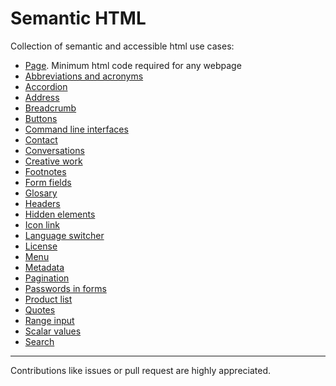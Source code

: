 # Semantic HTML

Collection of semantic and accessible html use cases:

* [Page](html/page.md). Minimum html code required for any webpage
* [Abbreviations and acronyms](html/abbreviation.md)
* [Accordion](html/accordion.md)
* [Address](html/address.md)
* [Breadcrumb](html/breadcrumb.md)
* [Buttons](html/buttons.md)
* [Command line interfaces](html/cli.md)
* [Contact](html/contact.md)
* [Conversations](html/conversations.md)
* [Creative work](html/creative-work.md)
* [Footnotes](html/footnotes.md)
* [Form fields](html/form-fields.md)
* [Glosary](html/glosary.md)
* [Headers](html/headers.md)
* [Hidden elements](html/hidden-elements.md)
* [Icon link](html/icon-link.md)
* [Language switcher](html/language-switcher.md)
* [License](html/license.md)
* [Menu](html/menu.md)
* [Metadata](html/metadata.md)
* [Pagination](html/pagination.md)
* [Passwords in forms](html/passwords-forms.md)
* [Product list](html/product-list.md)
* [Quotes](html/quotes.md)
* [Range input](html/range-input.md)
* [Scalar values](html/scalar-values.md)
* [Search](html/search.md)

---

Contributions like issues or pull request are highly appreciated.
